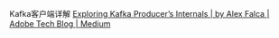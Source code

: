 Kafka客户端详解
[Exploring Kafka Producer’s Internals | by Alex Falca | Adobe Tech Blog | Medium](https://medium.com/adobetech/exploring-kafka-producers-internals-37411b647d0f)

